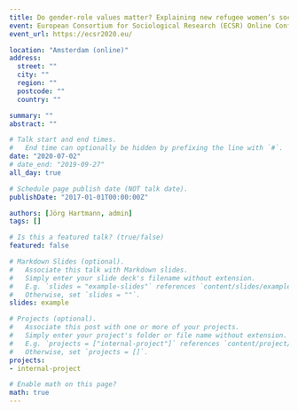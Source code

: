 ```yaml
---
title: Do gender-role values matter? Explaining new refugee women’s social contact in Germany
event: European Consortium for Sociological Research (ECSR) Online Conference for Early Career Researchers
event_url: https://ecsr2020.eu/

location: "Amsterdam (online)"
address:
  street: ""
  city: ""
  region: ""
  postcode: ""
  country: ""

summary: ""
abstract: ""

# Talk start and end times.
#   End time can optionally be hidden by prefixing the line with `#`.
date: "2020-07-02"
# date_end: "2019-09-27"
all_day: true

# Schedule page publish date (NOT talk date).
publishDate: "2017-01-01T00:00:00Z"

authors: [Jörg Hartmann, admin]
tags: []

# Is this a featured talk? (true/false)
featured: false

# Markdown Slides (optional).
#   Associate this talk with Markdown slides.
#   Simply enter your slide deck's filename without extension.
#   E.g. `slides = "example-slides"` references `content/slides/example-slides.md`.
#   Otherwise, set `slides = ""`.
slides: example

# Projects (optional).
#   Associate this post with one or more of your projects.
#   Simply enter your project's folder or file name without extension.
#   E.g. `projects = ["internal-project"]` references `content/project/deep-learning/index.md`.
#   Otherwise, set `projects = []`.
projects:
- internal-project

# Enable math on this page?
math: true
---
```

